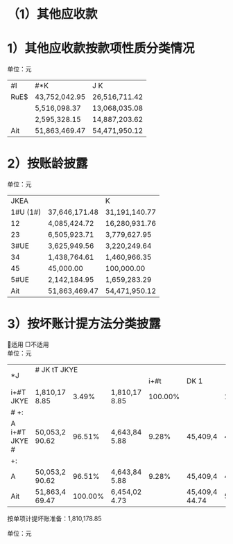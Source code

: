 # （1）其他应收款

# 1）其他应收款按款项性质分类情况

单位：元  

<table><tr><td>#I</td><td>#*K</td><td>J K </td></tr><tr><td>RuE$</td><td>43,752,042.95</td><td>26,516,711.42</td></tr><tr><td></td><td>5,516,098.37</td><td>13,068,035.08</td></tr><tr><td></td><td>2,595,328.15</td><td>14,887,203.62</td></tr><tr><td>Ait</td><td>51,863,469.47</td><td>54,471,950.12</td></tr></table>

# 2）按账龄披露

单位：元  

<table><tr><td>JKEA</td><td></td><td> K </td></tr><tr><td>1#U (1#)</td><td>37,646,171.48</td><td>31,191,140.77</td></tr><tr><td>12</td><td>4,085,424.72</td><td>16,280,931.76</td></tr><tr><td>23</td><td>6,505,923.71</td><td>3,779,627.95</td></tr><tr><td>3#UE</td><td>3,625,949.56</td><td>3,220,249.64</td></tr><tr><td>34</td><td>1,438,764.61</td><td>1,460,966.35</td></tr><tr><td>45</td><td>45,000.00</td><td>100,000.00</td></tr><tr><td>5#UE</td><td>2,142,184.95</td><td>1,659,283.29</td></tr><tr><td>Ait</td><td>51,863,469.47</td><td>54,471,950.12</td></tr></table>

# 3）按坏账计提方法分类披露

适用 □不适用  
单位：元  

<table><tr><td rowspan="2">*J</td><td colspan="5"># JK tT JKYE</td><td rowspan="2"></td><td colspan="4">JK tT JKYE</td><td rowspan="2">JK 1</td></tr><tr><td></td><td></td><td></td><td>i+#t</td><td>DK  1</td><td></td><td></td><td></td><td>if##tL</td></tr><tr><td>i+#T JKYE</td><td>1,810,17 8.85</td><td>3.49%</td><td>1,810,17 8.85</td><td>100.00%</td><td></td><td>1,853,00</td><td>6.84</td><td>1,853,00 3.40%</td><td>6.84</td><td>100.00%</td><td></td></tr><tr><td># +:</td><td></td><td></td><td></td><td></td><td></td><td></td><td></td><td></td><td></td><td></td><td></td></tr><tr><td>A i+#T JKYE #</td><td>50,053,2 90.62</td><td>96.51%</td><td>4,643,84 5.88</td><td>9.28%</td><td>45,409,4</td><td>44.74</td><td>52,618,9 43.28</td><td>96.60%</td><td>5,250,32 9.04</td><td>9.98%</td><td>47,368,6 14.24</td></tr><tr><td>+:</td><td></td><td></td><td></td><td></td><td></td><td></td><td></td><td></td><td></td><td></td><td></td></tr><tr><td>A</td><td>50,053,2 90.62</td><td>96.51%</td><td>4,643,84 5.88</td><td>9.28%</td><td>45,409,4</td><td>44.74</td><td>52,618,9 43.28</td><td>96.60%</td><td>5,250,32 9.04</td><td>9.98%</td><td>47,368,6 14.24</td></tr><tr><td>Ait</td><td>51,863,4 69.47</td><td>100.00%</td><td>6,454,02 4.73</td><td></td><td>45,409,4 44.74</td><td>54,471,9</td><td>50.12</td><td>100.00%</td><td>7,103,33 5.88</td><td></td><td>47,368,6 14.24</td></tr></table>

按单项计提坏账准备：1,810,178.85

单位：元